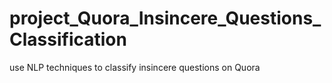 # project_Quora_Insincere_Questions_Classification
 use NLP techniques to classify insincere questions on Quora 
